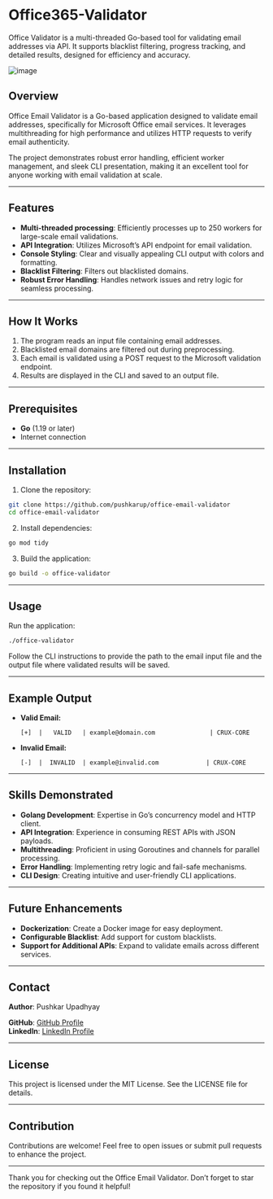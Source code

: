 # Office365-Validator
Office Validator is a multi-threaded Go-based tool for validating email addresses via API. It supports blacklist filtering, progress tracking, and detailed results, designed for efficiency and accuracy.

![image](https://github.com/user-attachments/assets/4c0cc071-bbab-48fe-9d73-62d4e7ca8914)



## Overview
Office Email Validator is a Go-based application designed to validate email addresses, specifically for Microsoft Office email services. It leverages multithreading for high performance and utilizes HTTP requests to verify email authenticity.

The project demonstrates robust error handling, efficient worker management, and sleek CLI presentation, making it an excellent tool for anyone working with email validation at scale.

---

## Features

- **Multi-threaded processing**: Efficiently processes up to 250 workers for large-scale email validations.
- **API Integration**: Utilizes Microsoft’s API endpoint for email validation.
- **Console Styling**: Clear and visually appealing CLI output with colors and formatting.
- **Blacklist Filtering**: Filters out blacklisted domains.
- **Robust Error Handling**: Handles network issues and retry logic for seamless processing.

---

## How It Works

1. The program reads an input file containing email addresses.
2. Blacklisted email domains are filtered out during preprocessing.
3. Each email is validated using a POST request to the Microsoft validation endpoint.
4. Results are displayed in the CLI and saved to an output file.

---

## Prerequisites

- **Go** (1.19 or later)
- Internet connection

---

## Installation

1. Clone the repository:

```bash
git clone https://github.com/pushkarup/office-email-validator
cd office-email-validator
```

2. Install dependencies:

```bash
go mod tidy
```

3. Build the application:

```bash
go build -o office-validator
```

---

## Usage

Run the application:

```bash
./office-validator
```

Follow the CLI instructions to provide the path to the email input file and the output file where validated results will be saved.

---

## Example Output

- **Valid Email:**
  ```
  [+]  |   VALID   | example@domain.com               | CRUX-CORE
  ```

- **Invalid Email:**
  ```
  [-]  |  INVALID  | example@invalid.com             | CRUX-CORE
  ```

---

## Skills Demonstrated

- **Golang Development**: Expertise in Go’s concurrency model and HTTP client.
- **API Integration**: Experience in consuming REST APIs with JSON payloads.
- **Multithreading**: Proficient in using Goroutines and channels for parallel processing.
- **Error Handling**: Implementing retry logic and fail-safe mechanisms.
- **CLI Design**: Creating intuitive and user-friendly CLI applications.

---

## Future Enhancements

- **Dockerization**: Create a Docker image for easy deployment.
- **Configurable Blacklist**: Add support for custom blacklists.
- **Support for Additional APIs**: Expand to validate emails across different services.

---

## Contact

**Author**: Pushkar Upadhyay 

**GitHub**: [GitHub Profile](https://github.com/pushkarup)  
**LinkedIn**: [LinkedIn Profile](https://linkedin.com/in/pushkar-upadhyay-381634315)

---

## License

This project is licensed under the MIT License. See the LICENSE file for details.

---

## Contribution

Contributions are welcome! Feel free to open issues or submit pull requests to enhance the project.

---

Thank you for checking out the Office Email Validator. Don’t forget to star the repository if you found it helpful!


